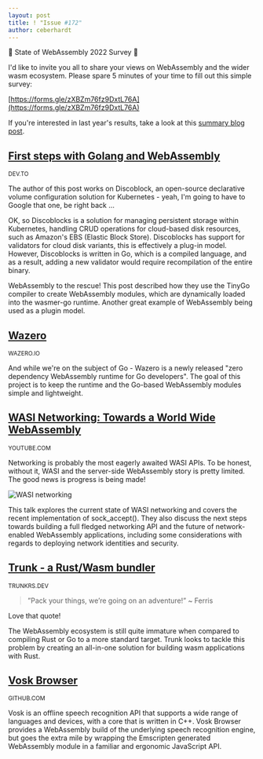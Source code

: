 ```yaml
---
layout: post
title: ! "Issue #172"
author: ceberhardt
---
```


📣  State of WebAssembly 2022 Survey 📣

I'd like to invite you all to share your views on WebAssembly and the wider wasm ecosystem. Please spare 5 minutes of your time to fill out this simple survey:

[https://forms.gle/zXBZm76fz9DxtL76A](https://forms.gle/zXBZm76fz9DxtL76A)

If you're interested in last year's results, take a look at this [summary blog post](https://blog.scottlogic.com/2021/06/21/state-of-wasm.html).

## [First steps with Golang and WebAssembly](https://dev.to/mhmxs/first-steps-with-golang-and-webassembly-4pkg)

<small>DEV.TO</small>

The author of this post works on Discoblock, an open-source declarative volume configuration solution for Kubernetes - yeah, I'm going to have to Google that one, be right back ...

OK, so Discoblocks is a solution for managing persistent storage within Kubernetes, handling CRUD operations for cloud-based disk resources, such as Amazon's EBS (Elastic Block Store). Discoblocks has support for validators for cloud disk variants, this is effectively a plug-in model. However, Discoblocks is written in Go, which is a compiled language, and as a result, adding a new validator would require recompilation of the entire binary.

WebAssembly to the rescue! This post described how they use the TinyGo compiler to create WebAssembly modules, which are dynamically loaded into the wasmer-go runtime. Another great example of WebAssembly being used as a plugin model. 

## [Wazero](https://wazero.io/)

<small>WAZERO.IO</small>

And while we're on the subject of Go - Wazero is a newly released "zero dependency WebAssembly runtime for Go developers". The goal of this project is to keep the runtime and the Go-based WebAssembly modules simple and lightweight.

## [WASI Networking: Towards a World Wide WebAssembly](https://www.youtube.com/watch?v=353mpfL8r3s)

<small>YOUTUBE.COM</small>

Networking is probably the most eagerly awaited WASI APIs. To be honest, without it, WASI and the server-side WebAssembly story is pretty limited. The good news is progress is being made!

![WASI networking](https://wasmweekly.news/img/172.png)

This talk explores the current state of WASI networking and covers the recent implementation of sock_accept(). They also discuss the next steps towards building a full fledged networking API and the future of network-enabled WebAssembly applications, including some considerations with regards to deploying network identities and security.

## [Trunk - a Rust/Wasm bundler](https://trunkrs.dev/)

<small>TRUNKRS.DEV</small>

> ”Pack your things, we’re going on an adventure!” ~ Ferris

Love that quote!

The WebAssembly ecosystem is still quite immature when compared to compiling Rust or Go to a more standard target. Trunk looks to tackle this problem by creating an all-in-one solution for building wasm applications with Rust.

## [Vosk Browser](https://github.com/ccoreilly/vosk-browser)

<small>GITHUB.COM</small>

Vosk is an offline speech recognition API that supports a wide range of languages and devices, with a core that is written in C++. Vosk Browser provides a WebAssembly build of the underlying speech recognition engine, but goes the extra mile by wrapping the Emscripten generated WebAssembly module in a familiar and ergonomic JavaScript API.

